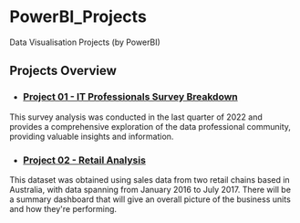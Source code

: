 # PowerBI_Projects
Data Visualisation Projects (by PowerBI)
## Projects Overview

- ### [Project 01 - IT Professionals Survey Breakdown](https://github.com/BedirK/PowerBI-Projects/tree/main/Projects/Project01)
This survey analysis was conducted in the last quarter of 2022 and provides a comprehensive exploration of the data professional community, providing valuable insights and information.

- ### [Project 02 - Retail Analysis](https://github.com/BedirK/PowerBI-Projects/tree/main/Projects/Project02)
This dataset was obtained using sales data from two retail chains based in Australia, with data spanning from January 2016 to July 2017.
There will be a summary dashboard that will give an overall picture of the business units and how they're performing. 

  
